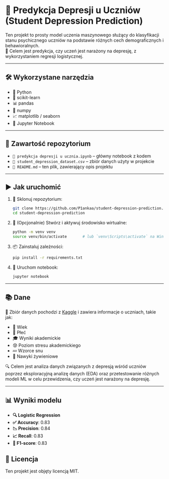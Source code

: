 # 🧠 Predykcja Depresji u Uczniów (Student Depression Prediction)

Ten projekt to prosty model uczenia maszynowego służący do klasyfikacji stanu psychicznego uczniów na podstawie różnych cech demograficznych i behawioralnych.  
🎯 Celem jest predykcja, czy uczeń jest narażony na depresję, z wykorzystaniem regresji logistycznej.

---

## 🛠️ Wykorzystane narzędzia

- 🐍 Python  
- 🤖 scikit-learn  
- 📊 pandas  
- 🔢 numpy  
- 📈 matplotlib / seaborn  
- 📓 Jupyter Notebook  

---

## 📁 Zawartość repozytorium

- `📘 predykcja depresji u ucznia.ipynb` – główny notebook z kodem  
- `📄 student_depression_dataset.csv` – zbiór danych użyty w projekcie  
- `📘 README.md` – ten plik, zawierający opis projektu  

---

## ▶️ Jak uruchomić

1. 🔽 Sklonuj repozytorium:

   ```bash
   git clone https://github.com/P1ankaa/student-depression-prediction.git
   cd student-depression-prediction
   ```

2. 🧪 (Opcjonalnie) Stwórz i aktywuj środowisko wirtualne:

   ```bash
   python -m venv venv
   source venv/bin/activate       # lub `venv\Scripts\activate` na Windows
   ```

3. 📦 Zainstaluj zależności:

   ```bash
   pip install -r requirements.txt
   ```

4. 🚀 Uruchom notebook:

   ```bash
   jupyter notebook
   ```

---

## 📚 Dane

📂 Zbiór danych pochodzi z [Kaggle](https://www.kaggle.com/datasets/hopesb/student-depression-dataset/data) i zawiera informacje o uczniach, takie jak:

- 🎂 Wiek  
- 🚻 Płeć  
- 🎓 Wyniki akademickie  
- 😰 Poziom stresu akademickiego  
- 💤 Wzorce snu  
- 🍔 Nawyki żywieniowe  

🔍 Celem jest analiza danych związanych z depresją wśród uczniów poprzez eksploracyjną analizę danych (EDA) oraz przetestowanie różnych modeli ML w celu przewidzenia, czy uczeń jest narażony na depresję.

---

## 📊 Wyniki modelu

- **🔍 Logistic Regression**
- **✅ Accuracy**: 0.83  
- **📉 Precision**: 0.84  
- **📈 Recall**: 0.83  
- **🧮 F1-score**: 0.83  

## 📄 Licencja

Ten projekt jest objęty licencją MIT.
